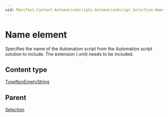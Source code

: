 ```yaml
---
uid: Manifest.Content.AutomationScripts.AutomationScript.Selection.Name
---
```


# Name element

Specifies the name of the Automation script from the Automation script solution to include. The extension (.xml) needs to be included.

## Content type

[TypeNonEmptyString](xref:Manifest-TypeNonEmptyString)

## Parent

[Selection](xref:Manifest.Content.AutomationScripts.AutomationScript.Selection)
